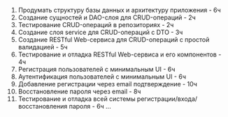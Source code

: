 1. Продумать структуру базы данных и архитектуру приложения - 6ч
2. Создание сущностей и DAO-слоя для CRUD-операций - 2ч
3. Тестирование CRUD-операций в репозиториях - 2ч
4. Создание слоя service для CRUD-операций с DTO - 3ч
5. Создание RESTful Web-сервиса для CRUD-операций с простой валидацией - 5ч
6. Тестирование и отладка RESTful Web-сервиса и его компонентов - 4ч
7. Регистрация пользователей с минимальным UI - 6ч
8. Аутентификация пользователей с минимальным UI - 6ч
9. Добавление регистрации через email подтверждение - 10ч
10. Восстановление пароля через email - 8ч
11. Тестирование и отладка всей системы регистрации/входа/восстановления пароля - 6ч
...
